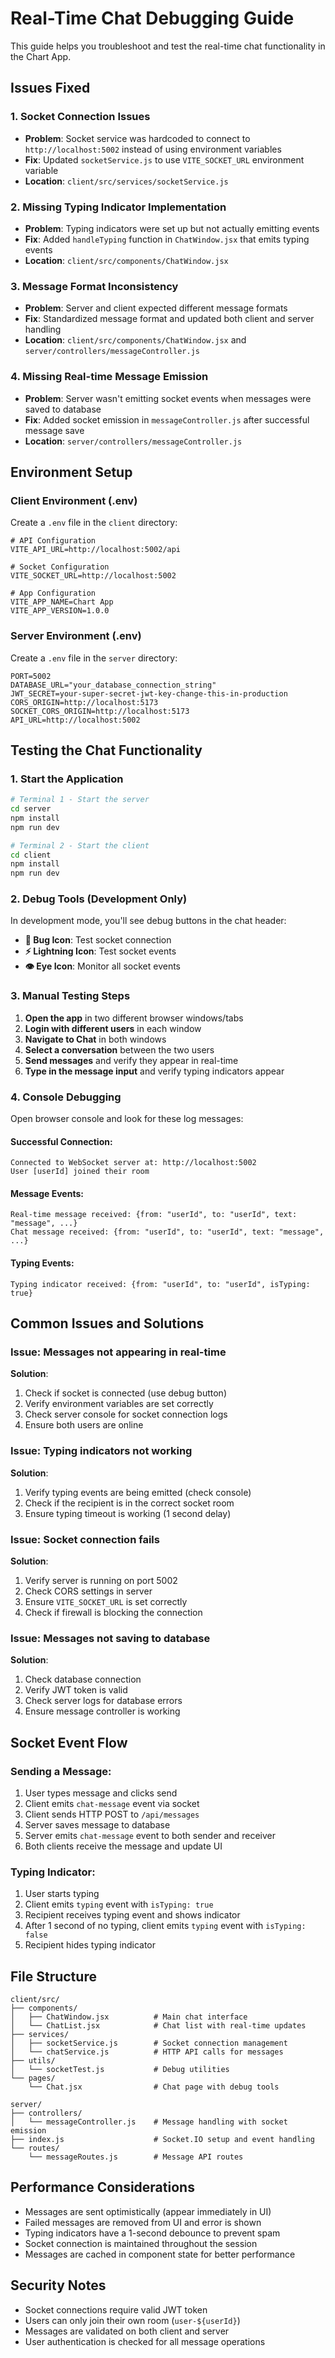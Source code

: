 # Real-Time Chat Debugging Guide

This guide helps you troubleshoot and test the real-time chat functionality in the Chart App.

## Issues Fixed

### 1. Socket Connection Issues
- **Problem**: Socket service was hardcoded to connect to `http://localhost:5002` instead of using environment variables
- **Fix**: Updated `socketService.js` to use `VITE_SOCKET_URL` environment variable
- **Location**: `client/src/services/socketService.js`

### 2. Missing Typing Indicator Implementation
- **Problem**: Typing indicators were set up but not actually emitting events
- **Fix**: Added `handleTyping` function in `ChatWindow.jsx` that emits typing events
- **Location**: `client/src/components/ChatWindow.jsx`

### 3. Message Format Inconsistency
- **Problem**: Server and client expected different message formats
- **Fix**: Standardized message format and updated both client and server handling
- **Location**: `client/src/components/ChatWindow.jsx` and `server/controllers/messageController.js`

### 4. Missing Real-time Message Emission
- **Problem**: Server wasn't emitting socket events when messages were saved to database
- **Fix**: Added socket emission in `messageController.js` after successful message save
- **Location**: `server/controllers/messageController.js`

## Environment Setup

### Client Environment (.env)
Create a `.env` file in the `client` directory:

```env
# API Configuration
VITE_API_URL=http://localhost:5002/api

# Socket Configuration
VITE_SOCKET_URL=http://localhost:5002

# App Configuration
VITE_APP_NAME=Chart App
VITE_APP_VERSION=1.0.0
```

### Server Environment (.env)
Create a `.env` file in the `server` directory:

```env
PORT=5002
DATABASE_URL="your_database_connection_string"
JWT_SECRET=your-super-secret-jwt-key-change-this-in-production
CORS_ORIGIN=http://localhost:5173
SOCKET_CORS_ORIGIN=http://localhost:5173
API_URL=http://localhost:5002
```

## Testing the Chat Functionality

### 1. Start the Application

```bash
# Terminal 1 - Start the server
cd server
npm install
npm run dev

# Terminal 2 - Start the client
cd client
npm install
npm run dev
```

### 2. Debug Tools (Development Only)

In development mode, you'll see debug buttons in the chat header:

- **🐛 Bug Icon**: Test socket connection
- **⚡ Lightning Icon**: Test socket events
- **👁️ Eye Icon**: Monitor all socket events

### 3. Manual Testing Steps

1. **Open the app** in two different browser windows/tabs
2. **Login with different users** in each window
3. **Navigate to Chat** in both windows
4. **Select a conversation** between the two users
5. **Send messages** and verify they appear in real-time
6. **Type in the message input** and verify typing indicators appear

### 4. Console Debugging

Open browser console and look for these log messages:

#### Successful Connection:
```
Connected to WebSocket server at: http://localhost:5002
User [userId] joined their room
```

#### Message Events:
```
Real-time message received: {from: "userId", to: "userId", text: "message", ...}
Chat message received: {from: "userId", to: "userId", text: "message", ...}
```

#### Typing Events:
```
Typing indicator received: {from: "userId", to: "userId", isTyping: true}
```

## Common Issues and Solutions

### Issue: Messages not appearing in real-time
**Solution**: 
1. Check if socket is connected (use debug button)
2. Verify environment variables are set correctly
3. Check server console for socket connection logs
4. Ensure both users are online

### Issue: Typing indicators not working
**Solution**:
1. Verify typing events are being emitted (check console)
2. Check if the recipient is in the correct socket room
3. Ensure typing timeout is working (1 second delay)

### Issue: Socket connection fails
**Solution**:
1. Verify server is running on port 5002
2. Check CORS settings in server
3. Ensure `VITE_SOCKET_URL` is set correctly
4. Check if firewall is blocking the connection

### Issue: Messages not saving to database
**Solution**:
1. Check database connection
2. Verify JWT token is valid
3. Check server logs for database errors
4. Ensure message controller is working

## Socket Event Flow

### Sending a Message:
1. User types message and clicks send
2. Client emits `chat-message` event via socket
3. Client sends HTTP POST to `/api/messages`
4. Server saves message to database
5. Server emits `chat-message` event to both sender and receiver
6. Both clients receive the message and update UI

### Typing Indicator:
1. User starts typing
2. Client emits `typing` event with `isTyping: true`
3. Recipient receives typing event and shows indicator
4. After 1 second of no typing, client emits `typing` event with `isTyping: false`
5. Recipient hides typing indicator

## File Structure

```
client/src/
├── components/
│   ├── ChatWindow.jsx          # Main chat interface
│   └── ChatList.jsx            # Chat list with real-time updates
├── services/
│   ├── socketService.js        # Socket connection management
│   └── chatService.js          # HTTP API calls for messages
├── utils/
│   └── socketTest.js           # Debug utilities
└── pages/
    └── Chat.jsx                # Chat page with debug tools

server/
├── controllers/
│   └── messageController.js    # Message handling with socket emission
├── index.js                    # Socket.IO setup and event handling
└── routes/
    └── messageRoutes.js        # Message API routes
```

## Performance Considerations

- Messages are sent optimistically (appear immediately in UI)
- Failed messages are removed from UI and error is shown
- Typing indicators have a 1-second debounce to prevent spam
- Socket connection is maintained throughout the session
- Messages are cached in component state for better performance

## Security Notes

- Socket connections require valid JWT token
- Users can only join their own room (`user-${userId}`)
- Messages are validated on both client and server
- User authentication is checked for all message operations 